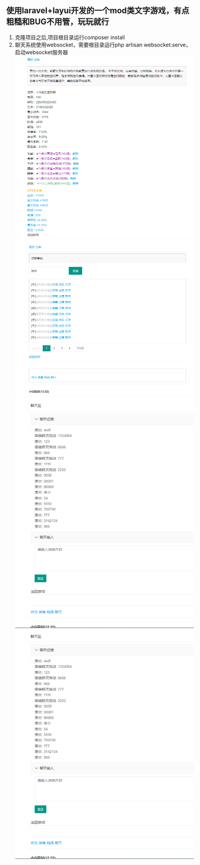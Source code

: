 ## 使用laravel+layui开发的一个mod类文字游戏，有点粗糙和BUG不用管，玩玩就行
1. 克隆项目之后,项目根目录运行composer install
2. 聊天系统使用websocket，需要根目录运行php artisan websocket:serve，启动websocket服务器
![img.png](img.png)
![img_1.png](img_1.png)
![img_2.png](img_2.png)
![img_3.png](img_3.png)
